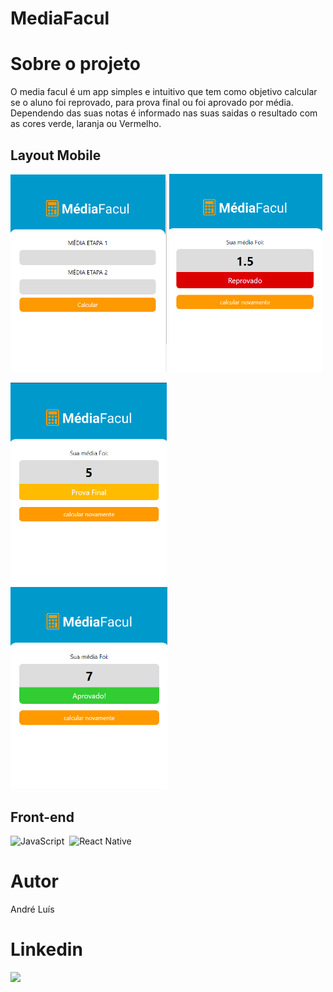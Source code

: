 
# MediaFacul


# Sobre o projeto

O media facul é um app simples e intuitivo que tem como objetivo calcular se o aluno foi reprovado,  para prova final ou foi aprovado por média.
Dependendo das suas notas é informado nas suas saidas o resultado com as cores verde, laranja ou Vermelho.


## Layout Mobile
<p align="left" >
  <img src="https://github.com/Celbute/phots/blob/master/assets/MediaFacul/Captura%20de%20tela%202023-12-23%20171757.png"  width="250px">
  <img src="https://github.com/Celbute/phots/blob/master/assets/MediaFacul/Captura%20de%20tela%202023-12-23%20171845.png"   width="245px">  

  </p>

  <p align="left">
 
  <img src="https://github.com/Celbute/phots/blob/master/assets/MediaFacul/Captura%20de%20tela%202023-12-23%20171938.png"  width="250px">
  <img src="https://github.com/Celbute/phots/blob/master/assets/MediaFacul/Captura%20de%20tela%202023-12-23%20172026.png"  width="251px">
  </p>




## Front-end
![JavaScript](https://img.shields.io/badge/JavaScript-F7DF1E?style=for-the-badge&logo=javascript&logoColor=black)&nbsp;
![React Native](https://img.shields.io/badge/react_native-%2320232a.svg?style=for-the-badge&logo=react&logoColor=%2361DAFB)&nbsp;


# Autor
André Luís 

# Linkedin
<a href="https://www.linkedin.com/in/andr%C3%A9-lu%C3%ADs-14a8772a2/" target="_blank"><img src="https://img.shields.io/badge/-LinkedIn-%230077B5?style=for-the-badge&logo=linkedin&logoColor=white"  target="_blank"></a> 
